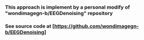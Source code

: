 ### This approach is implement by a personal modify of "wondimagegn-b/EEGDenoising" repository
### See source code at [https://github.com/wondimagegn-b/EEGDenoising]